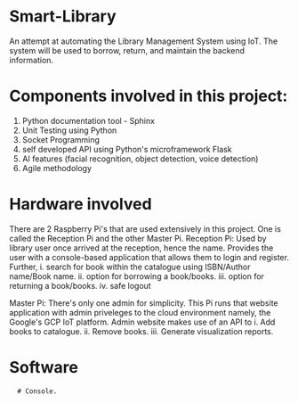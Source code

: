 # Smart-Library
An attempt at automating the Library Management System using IoT. The system will be used to borrow, return, and maintain the backend information. 

# Components involved in this project:
1. Python documentation tool - Sphinx
2. Unit Testing using Python
3. Socket Programming
4. self developed API using Python's microframework Flask
5. AI features (facial recognition, object detection, voice detection)
6. Agile methodology

# Hardware involved
There are 2 Raspberry Pi's that are used extensively in this project. One is called the Reception Pi and the other Master Pi.
Reception Pi: Used by library user once arrived at the reception, hence the name. Provides the user with a console-based application that allows them to login and register. Further,
      i. search for book within the catalogue using ISBN/Author name/Book name.
      ii. option for borrowing a book/books.
      iii. option for returning a book/books.
      iv. safe logout

Master Pi: There's only one admin for simplicity. This Pi runs that website application with admin priveleges to the cloud environment namely, the Google's GCP IoT platform.
    Admin website makes use of an API to
      i. Add books to catalogue.
      ii. Remove books.
      iii. Generate visualization reports.

# Software
      # Console.
